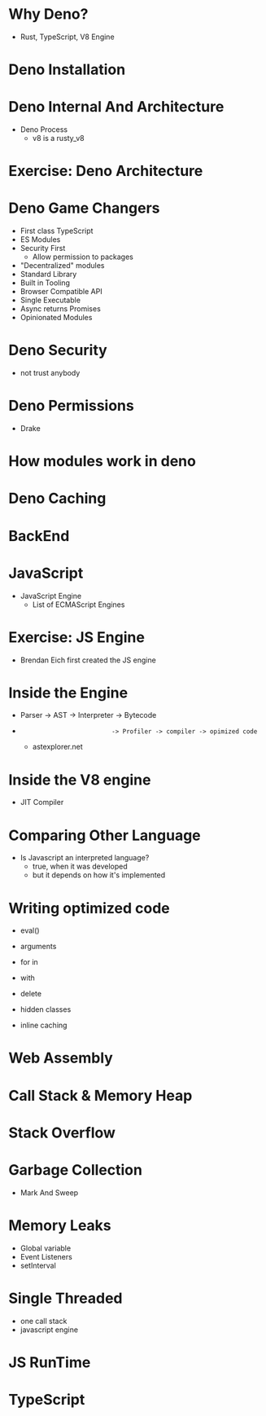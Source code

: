 # Why Deno?
- Rust, TypeScript, V8 Engine

# Deno Installation


# Deno Internal And Architecture
- Deno Process
    - v8 is a rusty_v8

# Exercise: Deno Architecture

# Deno Game Changers
- First class TypeScript
- ES Modules
- Security First
    - Allow permission to packages
- "Decentralized" modules
- Standard Library
- Built in Tooling
- Browser Compatible API
- Single Executable
- Async returns Promises
- Opinionated Modules

# Deno Security
- not trust anybody

# Deno Permissions
- Drake

# How modules work in deno

# Deno Caching
# BackEnd


# JavaScript
- JavaScript Engine
    - List of ECMAScript Engines

# Exercise: JS Engine
- Brendan Eich first created the JS engine

# Inside the Engine
- Parser -> AST -> Interpreter -> Bytecode
-                              -> Profiler -> compiler -> opimized code
    - astexplorer.net

# Inside the V8 engine
- JIT Compiler

# Comparing Other Language
- Is Javascript an interpreted language?
    - true, when it was developed
    - but it depends on how it's implemented

# Writing optimized code
- eval()
- arguments
- for in
- with
- delete

- hidden classes
- inline caching

# Web Assembly

# Call Stack & Memory Heap

# Stack Overflow

# Garbage Collection
- Mark And Sweep

# Memory Leaks
- Global variable
- Event Listeners
- setInterval

# Single Threaded
- one call stack
- javascript engine

# JS RunTime

# TypeScript
